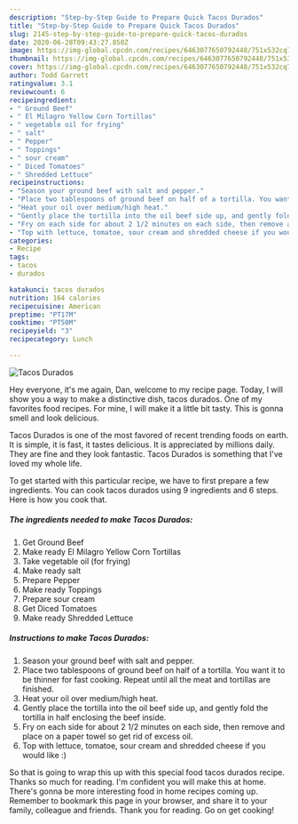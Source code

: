 ```yaml
---
description: "Step-by-Step Guide to Prepare Quick Tacos Durados"
title: "Step-by-Step Guide to Prepare Quick Tacos Durados"
slug: 2145-step-by-step-guide-to-prepare-quick-tacos-durados
date: 2020-06-28T09:43:27.850Z
image: https://img-global.cpcdn.com/recipes/6463077650792448/751x532cq70/tacos-durados-recipe-main-photo.jpg
thumbnail: https://img-global.cpcdn.com/recipes/6463077650792448/751x532cq70/tacos-durados-recipe-main-photo.jpg
cover: https://img-global.cpcdn.com/recipes/6463077650792448/751x532cq70/tacos-durados-recipe-main-photo.jpg
author: Todd Garrett
ratingvalue: 3.1
reviewcount: 6
recipeingredient:
- " Ground Beef"
- " El Milagro Yellow Corn Tortillas"
- " vegetable oil for frying"
- " salt"
- " Pepper"
- " Toppings"
- " sour cream"
- " Diced Tomatoes"
- " Shredded Lettuce"
recipeinstructions:
- "Season your ground beef with salt and pepper."
- "Place two tablespoons of ground beef on half of a tortilla. You want it to be thinner for fast cooking. Repeat until all the meat and tortillas are finished."
- "Heat your oil over medium/high heat."
- "Gently place the tortilla into the oil beef side up, and gently fold the tortilla in half enclosing the beef inside."
- "Fry on each side for about 2 1/2 minutes on each side, then remove and place on a paper towel so get rid of excess oil."
- "Top with lettuce, tomatoe, sour cream and shredded cheese if you would like :)"
categories:
- Recipe
tags:
- tacos
- durados

katakunci: tacos durados 
nutrition: 164 calories
recipecuisine: American
preptime: "PT17M"
cooktime: "PT50M"
recipeyield: "3"
recipecategory: Lunch

---
```



![Tacos Durados](https://img-global.cpcdn.com/recipes/6463077650792448/751x532cq70/tacos-durados-recipe-main-photo.jpg)

Hey everyone, it's me again, Dan, welcome to my recipe page. Today, I will show you a way to make a distinctive dish, tacos durados. One of my favorites food recipes. For mine, I will make it a little bit tasty. This is gonna smell and look delicious.



Tacos Durados is one of the most favored of recent trending foods on earth. It is simple, it is fast, it tastes delicious. It is appreciated by millions daily. They are fine and they look fantastic. Tacos Durados is something that I've loved my whole life.


To get started with this particular recipe, we have to first prepare a few ingredients. You can cook tacos durados using 9 ingredients and 6 steps. Here is how you cook that.

<!--inarticleads1-->

##### The ingredients needed to make Tacos Durados:

1. Get  Ground Beef
1. Make ready  El Milagro Yellow Corn Tortillas
1. Take  vegetable oil (for frying)
1. Make ready  salt
1. Prepare  Pepper
1. Make ready  Toppings
1. Prepare  sour cream
1. Get  Diced Tomatoes
1. Make ready  Shredded Lettuce




<!--inarticleads2-->

##### Instructions to make Tacos Durados:

1. Season your ground beef with salt and pepper.
1. Place two tablespoons of ground beef on half of a tortilla. You want it to be thinner for fast cooking. Repeat until all the meat and tortillas are finished.
1. Heat your oil over medium/high heat.
1. Gently place the tortilla into the oil beef side up, and gently fold the tortilla in half enclosing the beef inside.
1. Fry on each side for about 2 1/2 minutes on each side, then remove and place on a paper towel so get rid of excess oil.
1. Top with lettuce, tomatoe, sour cream and shredded cheese if you would like :)




So that is going to wrap this up with this special food tacos durados recipe. Thanks so much for reading. I'm confident you will make this at home. There's gonna be more interesting food in home recipes coming up. Remember to bookmark this page in your browser, and share it to your family, colleague and friends. Thank you for reading. Go on get cooking!
